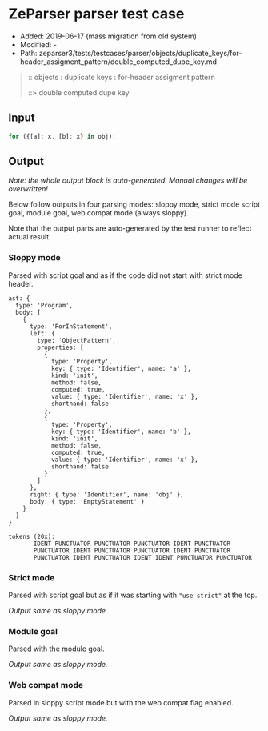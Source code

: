 # ZeParser parser test case

- Added: 2019-06-17 (mass migration from old system)
- Modified: -
- Path: zeparser3/tests/testcases/parser/objects/duplicate_keys/for-header_assigment_pattern/double_computed_dupe_key.md

> :: objects : duplicate keys : for-header assigment pattern
>
> ::> double computed dupe key

## Input

`````js
for ({[a]: x, [b]: x} in obj);
`````

## Output

_Note: the whole output block is auto-generated. Manual changes will be overwritten!_

Below follow outputs in four parsing modes: sloppy mode, strict mode script goal, module goal, web compat mode (always sloppy).

Note that the output parts are auto-generated by the test runner to reflect actual result.

### Sloppy mode

Parsed with script goal and as if the code did not start with strict mode header.

`````
ast: {
  type: 'Program',
  body: [
    {
      type: 'ForInStatement',
      left: {
        type: 'ObjectPattern',
        properties: [
          {
            type: 'Property',
            key: { type: 'Identifier', name: 'a' },
            kind: 'init',
            method: false,
            computed: true,
            value: { type: 'Identifier', name: 'x' },
            shorthand: false
          },
          {
            type: 'Property',
            key: { type: 'Identifier', name: 'b' },
            kind: 'init',
            method: false,
            computed: true,
            value: { type: 'Identifier', name: 'x' },
            shorthand: false
          }
        ]
      },
      right: { type: 'Identifier', name: 'obj' },
      body: { type: 'EmptyStatement' }
    }
  ]
}

tokens (20x):
       IDENT PUNCTUATOR PUNCTUATOR PUNCTUATOR IDENT PUNCTUATOR
       PUNCTUATOR IDENT PUNCTUATOR PUNCTUATOR IDENT PUNCTUATOR
       PUNCTUATOR IDENT PUNCTUATOR IDENT IDENT PUNCTUATOR PUNCTUATOR
`````

### Strict mode

Parsed with script goal but as if it was starting with `"use strict"` at the top.

_Output same as sloppy mode._

### Module goal

Parsed with the module goal.

_Output same as sloppy mode._

### Web compat mode

Parsed in sloppy script mode but with the web compat flag enabled.

_Output same as sloppy mode._
